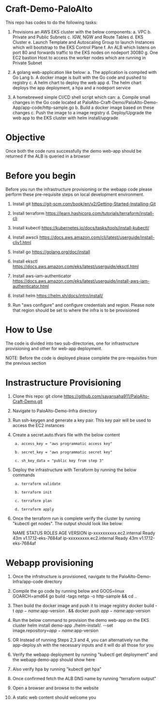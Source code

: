 # Craft-Demo-PaloAlto

This repo has codes to do the following tasks:

1. Provisions an AWS EKS cluster with the below components:
        a. VPC
        b. Private and Public Subnets
        c. IGW, NGW and Route Tables
        d. EKS Cluster
        e. Launch Template and Autoscaling Group to launch Instances which will bootstrap to the EKS Control Plane
        f. An ALB which listens on port 80 and forwards traffic to the EKS nodes on nodeport 30080 
        g. One EC2 bastion Host to access the worker nodes which are running in Private Subnet

2. A golang web-application like below:
        a. The application is compiled with Go Lang
        b. A docker image is built with the Go code and pushed to registry
        c. A helm chart to deploy the web app
        d. The helm chart deploys the app deployment, a hpa and a nodeport service

3. A homebrewed simple CI/CD shell script which can:
        a. Compile small changes in the Go code located at PaloAlto-Craft-Demo/PaloAlto-Demo-App/app-code/http-sample.go
        b. Build a docker image based on these changes
        c. Push the image to a image registry
        d. Deploy/Upgrade the web app to the EKS cluster with helm install/upgrade


# Objective

Once both the code runs successfully the demo web-app should be returned if the ALB is queried in a browser


# Before you begin

Before you run the infrastructure provisioning or the webapp code please perform these pre-requisite steps on local development environment.

1. Install git
https://git-scm.com/book/en/v2/Getting-Started-Installing-Git

2. Install terraform
https://learn.hashicorp.com/tutorials/terraform/install-cli

3. Install kubectl
https://kubernetes.io/docs/tasks/tools/install-kubectl/

4. Install awscli
https://docs.aws.amazon.com/cli/latest/userguide/install-cliv1.html

5. Install go
https://golang.org/doc/install

6. Install eksctl
https://docs.aws.amazon.com/eks/latest/userguide/eksctl.html

7. Install aws-iam-authenticator
https://docs.aws.amazon.com/eks/latest/userguide/install-aws-iam-authenticator.html

8. Install helm
https://helm.sh/docs/intro/install/

9. Run "aws configure" and configure credentials and region. Please note that region should be set to where the infra is to be provisioned


# How to Use

The code is divided into two sub-directories, one for infrastructure provisioning and other for web-app deployment.

NOTE: Before the code is deployed please complete the pre-requisites from the previous section

# Instrastructure Provisioning

1. Clone this repo: git clone https://github.com/sayansaha911/PaloAlto-Craft-Demo.git
2. Navigate to PaloAlto-Demo-Infra directory
3. Run ssh-keygen and generate a key pair. This key pair will be used to access the EC2 instances
4. Create a secret.auto.tfvars file with the below content
    
        a. access_key = "aws programmatic access key"
    
        b. secret_key = "aws programmatic secret key"
    
        c. sh_key_data = "public key from step 3"
5. Deploy the infrastructure with Terraform by running the below commands
    
        a. terraform validate
    
        b. terraform init
    
        c. terraform plan
    
        d. terraform apply

6. Once the terraform run is complete verify the cluster by running "kubectl get nodes". The output should look like below:


    NAME                          STATUS   ROLES    AGE   VERSION
    ip-xxxxxxxxxx.ec2.internal   Ready    <none>   43m   v1.17.12-eks-7684af
    ip-xxxxxxxxx.ec2.internal    Ready    <none>   43m   v1.17.12-eks-7684af


# Webapp provisioning
    
1. Once the infrstructure is provisioned, navigate to the PaloAlto-Demo-Infra/app-code directory

2. Compile the go code by running below and 
        GOOS=linux GOARCH=amd64 go build -tags netgo -o http-sample && cd ..
3. Then build the docker image and push it to image registry
        docker build -t $app-name:$app-version . && docker push $app-name:$app-version
5. Run the below command to provision the demo web-app on the EKS cluster
        helm install demo-app ./helm-install/. --set image.repository=$app-name:$app-version

6. OR Instead of running Steps 2,3 and 4, you can alternatively run the app-deploy.sh with the necessary inputs and it will do all those for you
7. Verify the webapp deployment by running "kubectl get deployment" and the webapp demo-app should show here
8. Also verify hpa by running "kubectl get hpa"
9. Once confirmed fetch the ALB DNS name by running "terraform output"
10. Open a browser and browse to the website
11. A static web content should welcome you